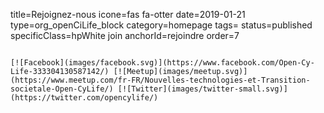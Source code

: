 title=Rejoignez-nous
icone=fas fa-otter
date=2019-01-21
type=org_openCiLife_block
category=homepage
tags=
status=published
specificClass=hpWhite join
anchorId=rejoindre
order=7
~~~~~~

[![Facebook](images/facebook.svg)](https://www.facebook.com/Open-Cy-Life-333304130587142/) [![Meetup](images/meetup.svg)](https://www.meetup.com/fr-FR/Nouvelles-technologies-et-Transition-societale-Open-CyLife/) [![Twitter](images/twitter-small.svg)](https://twitter.com/opencylife/)
